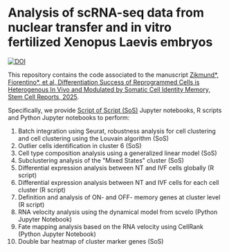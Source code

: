 # Analysis of scRNA-seq data from nuclear transfer and in vitro fertilized Xenopus Laevis embryos #
[![DOI](https://zenodo.org/badge/328938212.svg)](https://doi.org/10.5281/zenodo.14982290)

This repository contains the code associated to the manuscript [Zikmund*, Fiorentino*, et al, Differentiation Success of Reprogrammed Cells is Heterogenous In Vivo and Modulated by Somatic Cell Identity Memory, Stem Cell Reports, 2025](https://doi.org/10.1016/j.stemcr.2025.102447).

Specifically, we provide [Script of Script (SoS)](https://vatlab.github.io/sos-docs/notebook.html) Jupyter notebooks, R scripts and Python Jupyter notebooks to perform:
1. Batch integration using Seurat, robustness analysis for cell clustering and cell clustering using the Louvain algorithm (SoS)
2. Outlier cells identification in cluster 6 (SoS)
3. Cell type composition analysis using a generalized linear model (SoS)
4. Subclustering analysis of the "Mixed States" cluster (SoS)
5. Differential expression analysis between NT and IVF cells globally (R script)
6. Differential expression analysis between NT and IVF cells for each cell cluster (R script)
7. Definition and analysis of ON- and OFF- memory genes at cluster level (R script)
8. RNA velocity analysis using the dynamical model from scvelo (Python Jupyter Notebook)
9. Fate mapping analysis based on the RNA velocity using CellRank (Python Jupyter Notebook)
10. Double bar heatmap of cluster marker genes (SoS)
